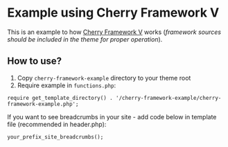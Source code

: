 # Example using Cherry Framework V
This is an example to how [Cherry Framework V](https://github.com/CherryFramework/cherry-framework) works (*framework sources should be included in the theme for proper operation*).

## How to use?
1. Copy `cherry-framework-example` directory to your theme root
2. Require example in `functions.php`:
```
require get_template_directory() . '/cherry-framework-example/cherry-framework-example.php';
```

If you want to see breadcrumbs in your site - add code below in template file (recommended in header.php):
```
your_prefix_site_breadcrumbs();
```
